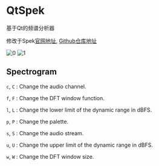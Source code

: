 # QtSpek
基于Qt的频谱分析器

修改于Spek[官网地址](http://spek.cc), [Github仓库地址](https://github.com/alexkay/spek)

![0](https://github.com/Greedysky/qt-spek/blob/master/resource/demo.jpg?raw=true)
![1](https://github.com/Greedysky/qt-spek/blob/master/resource/demo2.jpg?raw=true)

## Spectrogram

`c`, `C`
:   Change the audio channel.

`f`, `F`
:   Change the DFT window function.

`l`, `L`
:   Change the lower limit of the dynamic range in dBFS.

`p`, `P`
:   Change the palette.

`s`, `S`
:   Change the audio stream.

`u`, `U`
:   Change the upper limit of the dynamic range in dBFS.

`w`, `W`
:   Change the DFT window size.
